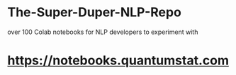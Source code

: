 # The-Super-Duper-NLP-Repo
over 100 Colab notebooks for NLP developers to experiment with

# https://notebooks.quantumstat.com
